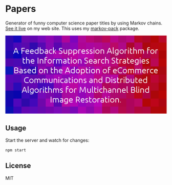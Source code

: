 # Papers

Generator of funny computer science paper titles by using Markov chains. [See it
live][live] on my web site. This uses my [markov-pack][] package.

![Cover for Papers.](screenshot.png)

## Usage

Start the server and watch for changes:

    npm start

## License

MIT

[markov-pack]: https://github.com/paul-nechifor/markov-pack
[live]: http://nechifor.net/papers
